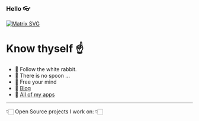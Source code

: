 ### Hello 👓

[![Matrix SVG](https://raw.githubusercontent.com/FunkyMuse/FunkyMuse/master/matrix.svg)](https://www.youtube.com/watch?v=YgJ5ZEn67tk)

# Know thyself ☝
- 🐇 Follow the white rabbit.
- 🥄 There is no spoon ...
- 🧠 Free your mind 
- 📝 [Blog](https://www.funkymuse.dev/)
- 🧰 [All of my apps](https://www.funkymuse.dev/p/all-of-my-apps.html)
---

👇🏻 Open Source projects I work on: 👇🏻
